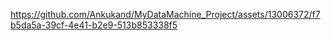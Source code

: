 

https://github.com/Ankukand/MyDataMachine_Project/assets/13006372/f7b5da5a-39cf-4e41-b2e9-513b853338f5

